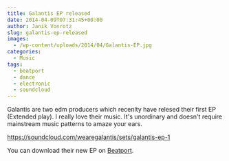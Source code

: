 ```yaml
---
title: Galantis EP released
date: 2014-04-09T07:31:45+00:00
author: Janik Vonrotz
slug: galantis-ep-released
images:
  - /wp-content/uploads/2014/04/Galantis-EP.jpg
categories:
  - Music
tags:
  - beatport
  - dance
  - electronic
  - soundcloud
---
```

Galantis are two edm producers which recenlty have relesed their first EP (Extended play). I really love their music. It's unordinary and doesn't require mainstream music patterns to amaze your ears.

https://soundcloud.com/wearegalantis/sets/galantis-ep-1

You can download their new EP on [Beatport](http://www.beatport.com/release/galantis-ep/1273820).